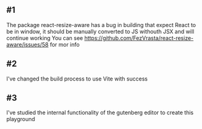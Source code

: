 ## \#1
The package react-resize-aware has a bug in building that expect React to be in window, it should be manually converted to JS withouth JSX and will continue working
You can see https://github.com/FezVrasta/react-resize-aware/issues/58 for mor info

## \#2 
I've changed the build process to use Vite with success

## \#3
I've studied the internal functionality of the gutenberg editor to create this playground
